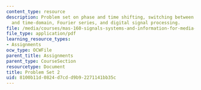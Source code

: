 ```yaml
---
content_type: resource
description: Problem set on phase and time shifting, switching between frequency-domain
  and time-domain, Fourier series, and digital signal processing.
file: /media/courses/mas-160-signals-systems-and-information-for-media-technology-fall-2007/8100b11d0824d7cdd9b92271141bb35c_ps2.pdf
file_type: application/pdf
learning_resource_types:
- Assignments
ocw_type: OCWFile
parent_title: Assignments
parent_type: CourseSection
resourcetype: Document
title: Problem Set 2
uid: 8100b11d-0824-d7cd-d9b9-2271141bb35c
---
```

